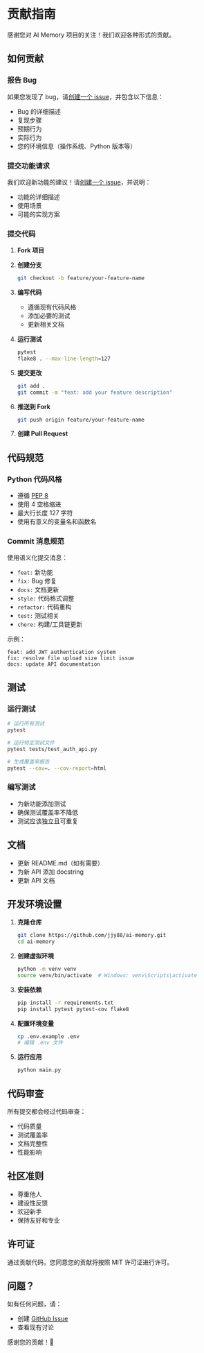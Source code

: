 # 贡献指南

感谢您对 AI Memory 项目的关注！我们欢迎各种形式的贡献。

## 如何贡献

### 报告 Bug

如果您发现了 bug，请[创建一个 issue](https://github.com/jjy88/ai-memory/issues/new)，并包含以下信息：

- Bug 的详细描述
- 复现步骤
- 预期行为
- 实际行为
- 您的环境信息（操作系统、Python 版本等）

### 提交功能请求

我们欢迎新功能的建议！请[创建一个 issue](https://github.com/jjy88/ai-memory/issues/new)，并说明：

- 功能的详细描述
- 使用场景
- 可能的实现方案

### 提交代码

1. **Fork 项目**

2. **创建分支**
   ```bash
   git checkout -b feature/your-feature-name
   ```

3. **编写代码**
   - 遵循现有代码风格
   - 添加必要的测试
   - 更新相关文档

4. **运行测试**
   ```bash
   pytest
   flake8 . --max-line-length=127
   ```

5. **提交更改**
   ```bash
   git add .
   git commit -m "feat: add your feature description"
   ```

6. **推送到 Fork**
   ```bash
   git push origin feature/your-feature-name
   ```

7. **创建 Pull Request**

## 代码规范

### Python 代码风格

- 遵循 [PEP 8](https://www.python.org/dev/peps/pep-0008/)
- 使用 4 空格缩进
- 最大行长度 127 字符
- 使用有意义的变量名和函数名

### Commit 消息规范

使用语义化提交消息：

- `feat:` 新功能
- `fix:` Bug 修复
- `docs:` 文档更新
- `style:` 代码格式调整
- `refactor:` 代码重构
- `test:` 测试相关
- `chore:` 构建/工具链更新

示例：
```
feat: add JWT authentication system
fix: resolve file upload size limit issue
docs: update API documentation
```

## 测试

### 运行测试

```bash
# 运行所有测试
pytest

# 运行特定测试文件
pytest tests/test_auth_api.py

# 生成覆盖率报告
pytest --cov=. --cov-report=html
```

### 编写测试

- 为新功能添加测试
- 确保测试覆盖率不降低
- 测试应该独立且可重复

## 文档

- 更新 README.md（如有需要）
- 为新 API 添加 docstring
- 更新 API 文档

## 开发环境设置

1. **克隆仓库**
   ```bash
   git clone https://github.com/jjy88/ai-memory.git
   cd ai-memory
   ```

2. **创建虚拟环境**
   ```bash
   python -m venv venv
   source venv/bin/activate  # Windows: venv\Scripts\activate
   ```

3. **安装依赖**
   ```bash
   pip install -r requirements.txt
   pip install pytest pytest-cov flake8
   ```

4. **配置环境变量**
   ```bash
   cp .env.example .env
   # 编辑 .env 文件
   ```

5. **运行应用**
   ```bash
   python main.py
   ```

## 代码审查

所有提交都会经过代码审查：

- 代码质量
- 测试覆盖率
- 文档完整性
- 性能影响

## 社区准则

- 尊重他人
- 建设性反馈
- 欢迎新手
- 保持友好和专业

## 许可证

通过贡献代码，您同意您的贡献将按照 MIT 许可证进行许可。

## 问题？

如有任何问题，请：
- 创建 [GitHub Issue](https://github.com/jjy88/ai-memory/issues)
- 查看现有讨论

感谢您的贡献！🎉
